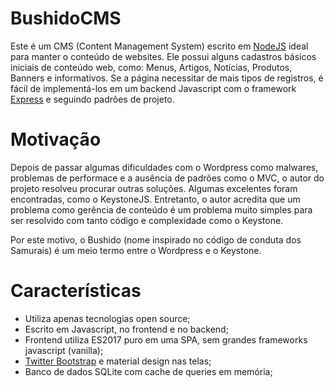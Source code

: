 
# BushidoCMS

Este é um CMS (Content Management System) escrito em [NodeJS](https://nodejs.org/) ideal para manter o conteúdo de websites. Ele possui alguns cadastros básicos iniciais de conteúdo web, como: Menus, Artigos, Notícias, Produtos, Banners e informativos. Se a página necessitar de mais tipos de registros, é fácil de implementá-los em um backend Javascript com o framework [Express](https://expressjs.com) e seguindo padrões de projeto.

# Motivação

Depois de passar algumas dificuldades com o Wordpress como malwares, problemas de performace e a ausência de padrões como o MVC, o autor do projeto resolveu procurar outras soluções. Algumas excelentes foram encontradas, como o KeystoneJS. Entretanto, o autor acredita que um problema como gerência de conteúdo é um problema muito simples para ser resolvido com tanto código e complexidade como o Keystone.

Por este motivo, o Bushido (nome inspirado no código de conduta dos Samurais) é um meio termo entre o Wordpress e o Keystone.

# Características

 - Utiliza apenas tecnologias open source;
 - Escrito em Javascript, no frontend e no backend;
 - Frontend utiliza ES2017 puro em uma SPA, sem grandes frameworks javascript (vanilla);
 - [Twitter Bootstrap](https://getbootstrap.com/) e material design nas telas;
 - Banco de dados SQLite com cache de queries em memória;

